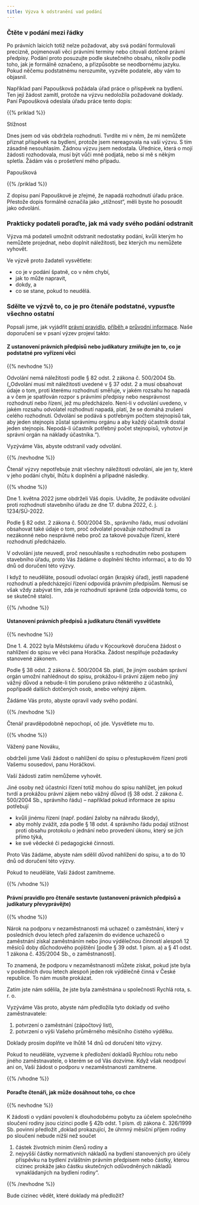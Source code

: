 ```yaml
---
title: Výzva k odstranění vad podání
---
```

### Čtěte v podání mezi řádky

Po právních laicích totiž nelze požadovat, aby svá podání formulovali precizně, pojmenovali věci právními termíny nebo citovali dotčené právní předpisy. Podání proto posuzujte podle skutečného obsahu, nikoliv podle toho, jak je formálně označeno, a přizpůsobte se neodbornému jazyku. Pokud něčemu podstatnému nerozumíte, vyzvěte podatele, aby vám to objasnil.

Například paní Papoušková požádala úřad práce o příspěvek na bydlení. Ten její žádost zamítl, protože na výzvu nedoložila požadované doklady. Paní Papoušková odeslala úřadu práce tento dopis:

{{% priklad %}}

Stížnost

Dnes jsem od vás obdržela rozhodnutí. Tvrdíte mi v něm, že mi nemůžete přiznat příspěvek na bydlení, protože jsem nereagovala na vaši výzvu. S tím zásadně nesouhlasím. Žádnou výzvu jsem nedostala. Úřednice, která o mojí žádosti rozhodovala, musí být vůči mně podjatá, nebo si mě s někým spletla. Žádám vás o prošetření mého případu.

Papoušková

{{% /priklad %}}

Z dopisu paní Papouškové je zřejmé, že napadá rozhodnutí úřadu práce. Přestože dopis formálně označila jako „stížnost“, měli byste ho posoudit jako odvolání.

### Prakticky podateli poraďte, jak má vady svého podání odstranit

Výzva má podateli umožnit odstranit nedostatky podání, kvůli kterým ho nemůžete projednat, nebo doplnit náležitosti, bez kterých mu nemůžete vyhovět.

Ve výzvě proto žadateli vysvětlete:

* co je v podání špatně, co v něm chybí,
* jak to může napravit,
* dokdy, a
* co se stane, pokud to neudělá.

### Sdělte ve výzvě to, co je pro čtenáře podstatné, vypusťte všechno ostatní

Popsali jsme, jak vyjádřit [právní pravidlo](https://www.ochrance.cz/srozumitelne/ujistete-se/), [příběh ](https://www.ochrance.cz/srozumitelne/pribeh_sdelte_jen_dulezite_informace_zelena/)a [průvodní informace](https://www.ochrance.cz/srozumitelne/pruvodni_informace_piste_jen_ty_podstatne_a_co_nejstrucneji_oranzova/). Naše doporučení se v psaní výzev projeví takto:

#### Z ustanovení právních předpisů nebo judikatury zmiňujte jen to, co je podstatné pro vyřízení věci

{{% nevhodne %}}

Odvolání nemá náležitosti podle § 82 odst. 2 zákona č. 500/2004 Sb. („Odvolání musí mít náležitosti uvedené v § 37 odst. 2 a musí obsahovat údaje o tom, proti kterému rozhodnutí směřuje, v jakém rozsahu ho napadá a v čem je spatřován rozpor s právními předpisy nebo nesprávnost rozhodnutí nebo řízení, jež mu předcházelo. Není-li v odvolání uvedeno, v jakém rozsahu odvolatel rozhodnutí napadá, platí, že se domáhá zrušení celého rozhodnutí. Odvolání se podává s potřebným počtem stejnopisů tak, aby jeden stejnopis zůstal správnímu orgánu a aby každý účastník dostal jeden stejnopis. Nepodá-li účastník potřebný počet stejnopisů, vyhotoví je správní orgán na náklady účastníka.“).

Vyzýváme Vás, abyste odstranil vady odvolání.

{{% /nevhodne %}}

Čtenář výzvy nepotřebuje znát všechny náležitosti odvolání, ale jen ty, které v jeho podání chybí, lhůtu k doplnění a případné následky.

{{% vhodne %}}

Dne 1. května 2022 jsme obdrželi Váš dopis. Uvádíte, že podáváte odvolání proti rozhodnutí stavebního úřadu ze dne 17. dubna 2022, č. j. 1234/SÚ-2022.

Podle § 82 odst. 2 zákona č. 500/2004 Sb., správního řádu, musí odvolání obsahovat také údaje o tom, proč odvolatel považuje rozhodnutí za nezákonné nebo nesprávné nebo proč za takové považuje řízení, které rozhodnutí předcházelo.

V odvolání jste neuvedl, proč nesouhlasíte s rozhodnutím nebo postupem stavebního úřadu, proto Vás žádáme o doplnění těchto informací, a to do 10 dnů od doručení této výzvy.

I když to neuděláte, posoudí odvolací orgán (krajský úřad), jestli napadené rozhodnutí a předcházející řízení odpovídá právním předpisům. Nemusí se však vždy zabývat tím, zda je rozhodnutí správné (zda odpovídá tomu, co se skutečně stalo).

{{% /vhodne %}}

#### Ustanovení právních předpisů a judikaturu čtenáři vysvětlete

{{% nevhodne %}}

Dne 1. 4. 2022 byla Městskému úřadu v Kocourkově doručena žádost o nahlížení do spisu ve věci pana Horáčka. Žádost nesplňuje požadavky stanovené zákonem.

Podle § 38 odst. 2 zákona č. 500/2004 Sb. platí, že jiným osobám správní orgán umožní nahlédnout do spisu, prokážou-li právní zájem nebo jiný vážný důvod a nebude-li tím porušeno právo některého z účastníků, popřípadě dalších dotčených osob, anebo veřejný zájem.

Žádáme Vás proto, abyste opravil vady svého podání.

{{% /nevhodne %}}

Čtenář pravděpodobně nepochopí, oč jde. Vysvětlete mu to.

{{% vhodne %}}

Vážený pane Nováku,

obdrželi jsme Vaši žádost o nahlížení do spisu o přestupkovém řízení proti Vašemu sousedovi, panu Horáčkovi.

Vaší žádosti zatím nemůžeme vyhovět.

Jiné osoby než účastníci řízení totiž mohou do spisu nahlížet, jen pokud tvrdí a prokážou právní zájem nebo vážný důvod (§ 38 odst. 2 zákona č. 500/2004 Sb., správního řádu) – například pokud informace ze spisu potřebují

* kvůli jinému řízení (např. podání žaloby na náhradu škody),
* aby mohly zvážit, zda podle § 18 odst. 4 správního řádu podají stížnost proti obsahu protokolu o jednání nebo provedení úkonu, který se jich přímo týká,
* ke své vědecké či pedagogické činnosti.

Proto Vás žádáme, abyste nám sdělil důvod nahlížení do spisu, a to do 10 dnů od doručení této výzvy.

Pokud to neuděláte, Vaši žádost zamítneme.

{{% /vhodne %}}

#### Právní pravidlo pro čtenáře sestavte (ustanovení právních předpisů a judikatury převyprávějte)

{{% vhodne %}}

Nárok na podporu v nezaměstnanosti má uchazeč o zaměstnání, který v posledních dvou letech před zařazením do evidence uchazečů o zaměstnání získal zaměstnáním nebo jinou výdělečnou činností alespoň 12 měsíců doby důchodového pojištění \[podle § 39 odst. 1 písm. a) a § 41 odst. 1 zákona č. 435/2004 Sb., o zaměstnanosti].

To znamená, že podporu v nezaměstnanosti můžete získat, pokud jste byla v posledních dvou letech alespoň jeden rok výdělečně činná v České republice. To nám musíte prokázat.

Zatím jste nám sdělila, že jste byla zaměstnána u společnosti Rychlá rota, s. r. o.

Vyzýváme Vás proto, abyste nám předložila tyto doklady od svého zaměstnavatele:

1. potvrzení o zaměstnání (zápočtový list),
2. potvrzení o výši Vašeho průměrného měsíčního čistého výdělku.

Doklady prosím doplňte ve lhůtě 14 dnů od doručení této výzvy.

Pokud to neuděláte, vyzveme k předložení dokladů Rychlou rotu nebo jiného zaměstnavatele, o kterém se od Vás dozvíme. Když však neodpoví ani on, Vaši žádost o podporu v nezaměstnanosti zamítneme.

{{% /vhodne %}}

#### Poraďte čtenáři, jak může dosáhnout toho, co chce

{{% nevhodne %}}

K žádosti o vydání povolení k dlouhodobému pobytu za účelem společného sloučení rodiny jsou cizinci podle § 42b odst. 1 písm. d) zákona č. 326/1999 Sb. povinni předložit „doklad prokazující, že úhrnný měsíční příjem rodiny po sloučení nebude nižší než součet

1. částek životních minim členů rodiny a
2. nejvyšší částky normativních nákladů na bydlení stanovených pro účely příspěvku na bydlení zvláštním právním předpisem nebo částky, kterou cizinec prokáže jako částku skutečných odůvodněných nákladů vynakládaných na bydlení rodiny“.

{{% /nevhodne %}}

Bude cizinec vědět, které doklady má předložit?